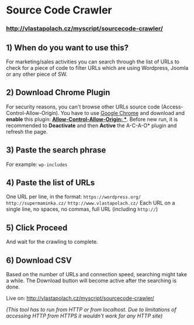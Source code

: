 # Source Code Crawler

### http://vlastapolach.cz/myscript/sourcecode-crawler/

## 1) When do you want to use this?
For marketing/sales activities you can search through the list of URLs to check for a piece of code to filter URLs which are using Wordpress, Joomla or any other piece of SW.

## 2) Download Chrome Plugin
For security reasons, you can't browse other URLs source code (Access-Control-Allow-Origin). You have to use [Google Chrome](https://www.google.com/chrome/) and download and **enable** this plugin: **[Allow-Control-Allow-Origin: *](https://chrome.google.com/webstore/detail/allow-control-allow-origi/nlfbmbojpeacfghkpbjhddihlkkiljbi)**. Before new run, it is recommended to **Deactivate** and then **Active** the A-C-A-O* plugin and refresh the page.

## 3) Paste the search phrase
For example: `wp-includes`

## 4) Paste the list of URLs
One URL per line, in the format:
`https://wordpress.org/`
`http://supermaminka.cz/`
`http://www.vlastapolach.cz/`
Each URL on a single line, no spaces, no commas, full URL (including `http://`)

## 5) Click Proceed
And wait for the crawling to complete.

## 6) Download CSV
Based on the number of URLs and connection speed, searching might take a while. The Download button will become active after the searching is done.

Live on: http://vlastapolach.cz/myscript/sourcecode-crawler/

*(This tool has to run from HTTP or from localhost. Due to limitations of accessing HTTP from HTTPS it wouldn't work for any HTTP site)*

